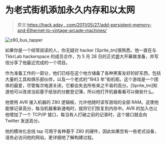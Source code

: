 # 为老式街机添加永久内存和以太网

> 原文:[https://hack aday . com/2011/05/27/add-persistent-memory-and-Ethernet-to-vintage-arcade-machines/](https://hackaday.com/2011/05/27/adding-persistent-memory-and-ethernet-to-vintage-arcade-machines/)

![z80_bus_tapper](../Images/963cef87bc116e1525f8acf569821a20.png "z80_bus_tapper")

如果你是一个经常阅读的人，你无疑对 hacker [Sprite_tm]很熟悉。他一直在与 TkkrLab hackerspace 的成员合作，为 5 月 28 日的正式盛大开幕做准备，并写信分享了他最近完成的一个项目。

作为准备工作的一部分，他们已经在这个地方储备了各种黑客友好的好东西，包括大量的工具和俱乐部伙伴，以及一个老式的“1943 年”街机柜。这个游戏是一个团体的最爱，尽管每次电源关闭，它都会失去所有来之不易的高分。[Sprite_tm]知道他可以改进当前基于纸张的分数登记簿，所以他打开机器看看可以做些什么。

他使用 AVR 接入机器的 Z80 逻辑板，允许他随时读写游戏的全部 RAM。这使他能够记录高分，每当机器重新通电时，就将它们恢复到内存中。AVR 的加入也让他增加了一个 TCP/IP 接口，每当有人打破之前的记录时，这个接口就会向 Twitter 发送高分。

他的模块化总线 tap 可用于各种基于 Z80 的硬件，因此如果您有一些老式设备，请务必访问他的网站，更详细地了解构建过程。